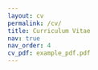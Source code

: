 ```yaml
---
layout: cv
permalink: /cv/
title: Curriculum Vitae
nav: true
nav_order: 4
cv_pdf: example_pdf.pdf
---
```

